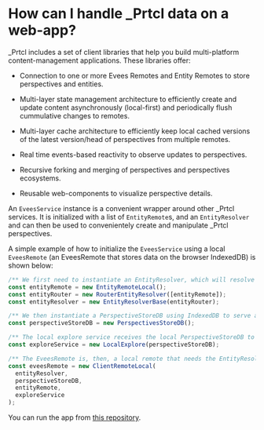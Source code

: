 # How can I handle \_Prtcl data on a web-app?

\_Prtcl includes a set of client libraries that help you build multi-platform content-management applications. These libraries offer:

- Connection to one or more Evees Remotes and Entity Remotes to store perspectives and entities.

- Multi-layer state management architecture to efficiently create and update content asynchronously (local-first) and periodically flush cummulative changes to remotes.

- Multi-layer cache architecture to efficiently keep local cached versions of the latest version/head of perspectives from multiple remotes.

- Real time events-based reactivity to observe updates to perspectives.

- Recursive forking and merging of perspectives and perspectives ecosystems.

- Reusable web-components to visualize perspective details.

An `EveesService` instance is a convenient wrapper around other \_Prtcl services. It is initialized with a list of `EntityRemote`s, and an `EntityResolver` and can then be used to convenientely create and manipulate \_Prtcl perspectives.

A simple example of how to initialize the `EveesService` using a local `EveesRemote` (an EveesRemote that stores data on the browser IndexedDB) is shown below:

```js
/** We first need to instantiate an EntityResolver, which will resolve hashes into their corresponding entities */
const entityRemote = new EntityRemoteLocal();
const entityRouter = new RouterEntityResolver([entityRemote]);
const entityResolver = new EntityResolverBase(entityRouter);

/** We then instantiate a PerspectiveStoreDB using IndexedDB to serve as our "local" Remote data storage */
const perspectiveStoreDB = new PerspectivesStoreDB();

/** The local explore service receives the local PerspectiveStoreDB to search for perspectives */
const exploreService = new LocalExplore(perspectiveStoreDB);

/** The EveesRemote is, then, a local remote that needs the EntityResolver, to resolve entities during its operations, the perspectiveStoreDB, to create and update perspectives, the entityRemote, to persist entities, and the ExploreService, to query perspectives */
const eveesRemote = new ClientRemoteLocal(
  entityResolver,
  perspectiveStoreDB,
  entityRemote,
  exploreService
);
```

You can run the app from [this repository]().
